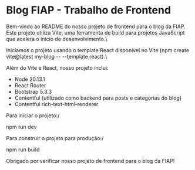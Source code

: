 # Blog FIAP - Trabalho de Frontend

Bem-vindo ao README do nosso projeto de frontend para o blog da FIAP. Este projeto utiliza Vite, uma ferramenta de build para projetos JavaScript que acelera o início do desenvolvimento.\

 Iniciamos o projeto usando o template React disponível no Vite (npm create vite@latest my-blog -- --template react).\

Além do Vite e React, nosso projeto inclui:

- Node 20.13.1
- React Router
- Bootstrap 5.3.3
- Contentful (utilizado como backend para posts e categorias do blog)
- Contentful rich-text-html-renderer

Para iniciar o projeto:/

npm run dev

Para construir o projeto para produção:/

npm run build

Obrigado por verificar nosso projeto de frontend para o blog da FIAP!
